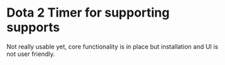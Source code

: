 # Dota 2 Timer for supporting supports

Not really usable yet, core functionality is in place but installation and UI is not user friendly.
